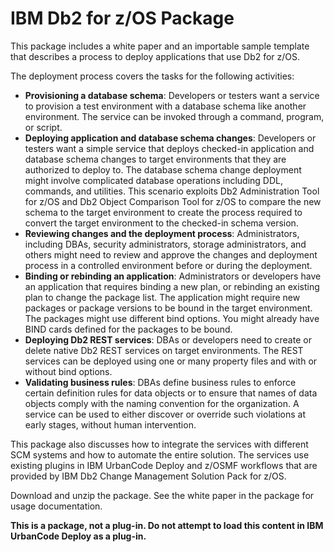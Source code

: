 # IBM Db2 for z/OS Package

This package includes a white paper and an importable sample template that describes a process to deploy applications that use Db2 for z/OS.

The deployment process covers the tasks for the following activities:
  - **Provisioning a database schema**: Developers or testers want a service to provision a test environment with a database schema like another environment. The service can be invoked through a command, program, or script.
  - **Deploying application and database schema changes**: Developers or testers want a simple service that deploys checked-in application and database schema changes to target environments that they are authorized to deploy to. The database schema change deployment might involve complicated database operations including DDL, commands, and utilities. This scenario exploits Db2 Administration Tool for z/OS and Db2 Object Comparison Tool for z/OS to compare the new schema to the target environment to create the process required to convert the target environment to the checked-in schema version.
  - **Reviewing changes and the deployment process**: Administrators, including DBAs, security administrators, storage administrators, and others might need to review and approve the changes and deployment process in a controlled environment before or during the deployment.
  - **Binding or rebinding an application**: Administrators or developers have an application that requires binding a new plan, or rebinding an existing plan to change the package list. The application might require new packages or package versions to be bound in the target environment. The packages might use different bind options. You might already have BIND cards defined for the packages to be bound.
  - **Deploying Db2 REST services**: DBAs or developers need to create or delete native Db2 REST services on target environments. The REST services can be deployed using one or many property files and with or without bind options.
  - **Validating business rules**: DBAs define business rules to enforce certain definition rules for data objects or to ensure that names of data objects comply with the naming convention for the organization. A service can be used to either discover or override such violations at early stages, without human intervention.

This package also discusses how to integrate the services with different SCM systems and how to automate the entire solution. The services use existing plugins in IBM UrbanCode Deploy and z/OSMF workflows that are provided by IBM Db2 Change Management Solution Pack for z/OS.

Download and unzip the package. See the white paper in the package for usage documentation.

**This is a package, not a plug-in. Do not attempt to load this content in IBM UrbanCode Deploy as a plug-in.**
